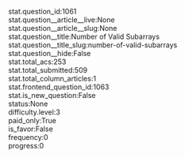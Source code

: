 stat.question_id:1061  
stat.question__article__live:None  
stat.question__article__slug:None  
stat.question__title:Number of Valid Subarrays  
stat.question__title_slug:number-of-valid-subarrays  
stat.question__hide:False  
stat.total_acs:253  
stat.total_submitted:509  
stat.total_column_articles:1  
stat.frontend_question_id:1063  
stat.is_new_question:False  
status:None  
difficulty.level:3  
paid_only:True  
is_favor:False  
frequency:0  
progress:0  
